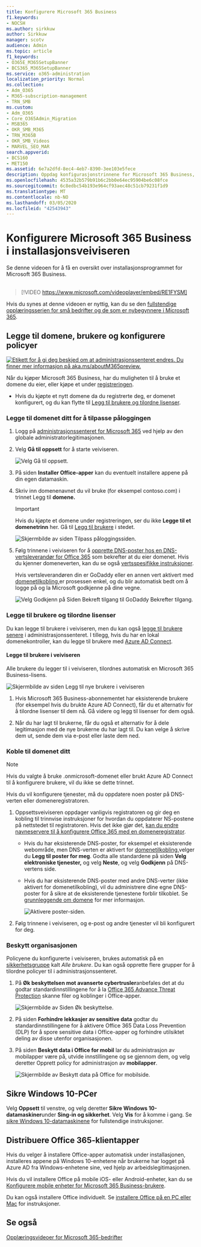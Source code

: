 ```yaml
---
title: Konfigurere Microsoft 365 Business
f1.keywords:
- NOCSH
ms.author: sirkkuw
author: Sirkkuw
manager: scotv
audience: Admin
ms.topic: article
f1_keywords:
- O365E_M365SetupBanner
- BCS365_M365SetupBanner
ms.service: o365-administration
localization_priority: Normal
ms.collection:
- Adm_O365
- M365-subscription-management
- TRN_SMB
ms.custom:
- Adm_O365
- Core_O365Admin_Migration
- MSB365
- OKR_SMB_M365
- TRN_M365B
- OKR_SMB_Videos
- MARVEL_SEO_MAR
search.appverid:
- BCS160
- MET150
ms.assetid: 6e7a2dfd-8ec4-4eb7-8390-3ee103e5fece
description: Oppdag konfigurasjonstrinnene for Microsoft 365 Business, inkludert å legge til et domene og brukere, konfigurere sikkerhetspolicyer og mer.
ms.openlocfilehash: 4535a32b579b91b6c2bb0e64ec95904be6c08fce
ms.sourcegitcommit: 6c8edbc54b193e964cf93aec48c51cb79231f1d9
ms.translationtype: MT
ms.contentlocale: nb-NO
ms.lasthandoff: 03/05/2020
ms.locfileid: "42543943"
---
```

# <a name="set-up-microsoft-365-business-in-the-setup-wizard"></a>Konfigurere Microsoft 365 Business i installasjonsveiviseren

Se denne videoen for å få en oversikt over installasjonsprogrammet for Microsoft 365 Business.<br><br>

> [!VIDEO https://www.microsoft.com/videoplayer/embed/RE1FYSM] 

Hvis du synes at denne videoen er nyttig, kan du se den [fullstendige opplæringsserien for små bedrifter og de som er nybegynnere i Microsoft 365](https://support.office.com/article/6ab4bbcd-79cf-4000-a0bd-d42ce4d12816).

## <a name="add-your-domain-users-and-set-up-policies"></a>Legge til domene, brukere og konfigurere policyer

[![Etikett for å gi deg beskjed om at administrasjonssenteret endres. Du finner mer informasjon på aka.ms/aboutM365preview.](../media/m365admincenterchanging.png)](https://docs.microsoft.com/office365/admin/microsoft-365-admin-center-preview)

Når du kjøper Microsoft 365 Business, har du muligheten til å bruke et domene du eier, eller kjøpe et under [registreringen](sign-up.md).

- Hvis du kjøpte et nytt domene da du registrerte deg, er domenet konfigurert, og du kan flytte til [Legg til brukere og tilordne lisenser](#add-users-and-assign-licenses).

### <a name="add-your-domain-to-personalize-sign-in"></a>Legge til domenet ditt for å tilpasse påloggingen

1. Logg på [administrasjonssenteret for Microsoft 365](https://admin.microsoft.com) ved hjelp av den globale administratorlegitimasjonen. 

2. Velg **Gå til oppsett** for å starte veiviseren.

    ![Velg Gå til oppsett.](../media/gotosetupinadmincenter.png)

3. På siden **Installer Office-apper** kan du eventuelt installere appene på din egen datamaskin.
    
4. Skriv inn domenenavnet du vil bruke (for eksempel contoso.com) i trinnet Legg til **domene.**

    > [!IMPORTANT]
    > Hvis du kjøpte et domene under registreringen, ser du ikke **Legge til et domenetrinn** her. Gå til [Legg til brukere](#add-users-and-assign-licenses) i stedet.

    ![Skjermbilde av siden Tilpass påloggingssiden.](../media/adddomain.png)

    
4. Følg trinnene i veiviseren for å [opprette DNS-poster hos en DNS-vertsleverandør for Office 365](https://docs.microsoft.com/office365/admin/get-help-with-domains/create-dns-records-at-any-dns-hosting-provider) som bekrefter at du eier domenet. Hvis du kjenner domeneverten, kan du se også [vertsspesifikke instruksjoner](https://docs.microsoft.com/office365/admin/get-help-with-domains/set-up-your-domain-host-specific-instructions).

    Hvis vertsleverandøren din er GoDaddy eller en annen vert aktivert med [domenetilkobling,](https://docs.microsoft.com/office365/admin/get-help-with-domains/domain-connect)er prosessen enkel, og du blir automatisk bedt om å logge på og la Microsoft godkjenne på dine vegne.

    ![Velg Godkjenn på Siden Bekreft tilgang til GoDaddy Bekrefter tilgang.](../media/godaddyauth.png)

### <a name="add-users-and-assign-licenses"></a>Legge til brukere og tilordne lisenser

Du kan legge til brukere i veiviseren, men du kan også [legge til brukere senere](add-users-m365b.md) i administrasjonssenteret. I tillegg, hvis du har en lokal domenekontroller, kan du legge til brukere med [Azure AD Connect](https://docs.microsoft.com/azure/active-directory/hybrid/how-to-connect-install-express).

#### <a name="add-users-in-the-wizard"></a>Legge til brukere i veiviseren

Alle brukere du legger til i veiviseren, tilordnes automatisk en Microsoft 365 Business-lisens.

![Skjermbilde av siden Legg til nye brukere i veiviseren](../media/addnewuserspage.png)

1. Hvis Microsoft 365 Business-abonnementet har eksisterende brukere (for eksempel hvis du brukte Azure AD Connect), får du et alternativ for å tilordne lisenser til dem nå. Gå videre og legg til lisenser for dem også.

2. Når du har lagt til brukerne, får du også et alternativ for å dele legitimasjon med de nye brukerne du har lagt til. Du kan velge å skrive dem ut, sende dem via e-post eller laste dem ned.

### <a name="connect-your-domain"></a>Koble til domenet ditt

> [!NOTE]
> Hvis du valgte å bruke .onmicrosoft-domenet eller brukt Azure AD Connect til å konfigurere brukere, vil du ikke se dette trinnet.
  
Hvis du vil konfigurere tjenester, må du oppdatere noen poster på DNS-verten eller domeneregistratoren.
  
1. Oppsettsveiviseren oppdager vanligvis registratoren og gir deg en kobling til trinnvise instruksjoner for hvordan du oppdaterer NS-postene på nettstedet til registratoren. Hvis det ikke gjør det, [kan du endre navneservere til å konfigurere Office 365 med en domeneregistrator](https://support.office.com/article/a8b487a9-2a45-4581-9dc4-5d28a47010a2). 

    - Hvis du har eksisterende DNS-poster, for eksempel et eksisterende webområde, men DNS-verten er aktivert for [domenetilkobling,](https://docs.microsoft.com/office365/admin/get-help-with-domains/domain-connect)velger du **Legg til poster for meg**. Godta alle standardene på siden **Velg elektroniske tjenester,** og velg **Neste**, og velg **Godkjenn** på DNS-vertens side.
    - Hvis du har eksisterende DNS-poster med andre DNS-verter (ikke aktivert for domenetilkobling), vil du administrere dine egne DNS-poster for å sikre at de eksisterende tjenestene forblir tilkoblet. Se [grunnleggende om domene](https://docs.microsoft.com/office365/admin/get-help-with-domains/dns-basics) for mer informasjon.

        ![Aktivere poster-siden.](../media/activaterecords.png)

2. Følg trinnene i veiviseren, og e-post og andre tjenester vil bli konfigurert for deg.

### <a name="protect-your-organization"></a>Beskytt organisasjonen 

Policyene du konfigurerte i veiviseren, brukes automatisk på en [sikkerhetsgruppe](https://docs.microsoft.com/office365/admin/create-groups/compare-groups#security-groups) kalt *Alle brukere*. Du kan også opprette flere grupper for å tilordne policyer til i administrasjonssenteret.

1. På **Øk beskyttelsen mot avanserte cybertrusler**anbefales det at du godtar standardinnstillingene for å la [Office 365 Advance Threat Protection](https://docs.microsoft.com/microsoft-365/security/office-365-security/office-365-atp) skanne filer og koblinger i Office-apper.

    ![Skjermbilde av Siden Øk beskyttelse.](../media/increasetreatprotection.png)


2. På siden **Forhindre lekkasjer av sensitive data** godtar du standardinnstillingene for å aktivere Office 365 Data Loss Prevention (DLP) for å spore sensitive data i Office-apper og forhindre utilsiktet deling av disse utenfor organisasjonen.

3. På siden **Beskytt data i Office for mobil** lar du administrasjon av mobilapper være på, utvide innstillingene og se gjennom dem, og velg deretter Opprett policy for administrasjon av **mobilapper**.

    ![Skjermbilde av Beskytt data på Office for mobilside.](../media/protectdatainmobile.png)


## <a name="secure-windows-10-pcs"></a>Sikre Windows 10-PCer

Velg **Oppsett** til venstre, og velg deretter **Sikre Windows 10-datamaskiner**under **Sing-in og sikkerhet**. Velg **Vis** for å komme i gang. Se [sikre Windows 10-datamaskinene](secure-win-10-pcs.md) for fullstendige instruksjoner.

## <a name="deploy-office-365-client-apps"></a>Distribuere Office 365-klientapper

Hvis du velger å installere Office-apper automatisk under installasjonen, installeres appene på Windows 10-enhetene når brukerne har logget på Azure AD fra Windows-enhetene sine, ved hjelp av arbeidslegitimasjonen.

Hvis du vil installere Office på mobile iOS- eller Android-enheter, kan du se [Konfigurere mobile enheter for Microsoft 365 Business-brukere](set-up-mobile-devices.md).

Du kan også installere Office individuelt. Se [installere Office på en PC eller Mac](https://support.office.com/article/4414eaaf-0478-48be-9c42-23adc4716658) for instruksjoner.

## <a name="see-also"></a>Se også

[Opplæringsvideoer for Microsoft 365-bedrifter](https://support.office.com/article/6ab4bbcd-79cf-4000-a0bd-d42ce4d12816)
